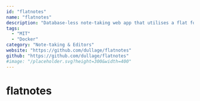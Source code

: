 ```yaml
---
id: "flatnotes"
name: "flatnotes"
description: "Database-less note-taking web app that utilises a flat folder of markdown files for storage."
tags:
  - "MIT"
  - "Docker"
category: "Note-taking & Editors"
website: "https://github.com/dullage/flatnotes"
github: "https://github.com/dullage/flatnotes"
#image: "/placeholder.svg?height=300&width=400"
---
```


# flatnotes
